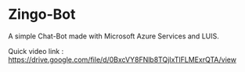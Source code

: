 # Zingo-Bot

 A simple Chat-Bot made with Microsoft Azure Services and LUIS.

 Quick video link : https://drive.google.com/file/d/0BxcVY8FNlb8TQjIxTlFLMExrQTA/view

